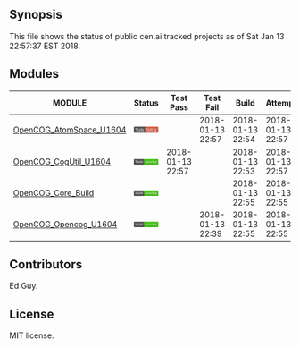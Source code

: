 
## Synopsis

This file shows the status of public cen.ai tracked projects as of Sat Jan 13 22:57:37 EST 2018.

## Modules 

| MODULE | Status | Test Pass | Test Fail| Build | Attempt|
| --- | --- | --- | --- | ---  | --- |
| [OpenCOG_AtomSpace_U1604](jobs/OpenCOG_AtomSpace_U1604.log) | ![Status](/images/TESTFAIL.svg) |  | 2018-01-13 22:57 | 2018-01-13 22:54  | 2018-01-13 22:57 |
| [OpenCOG_CogUtil_U1604](jobs/OpenCOG_CogUtil_U1604.log) | ![Status](/images/TESTPASS.svg) | 2018-01-13 22:57 |  | 2018-01-13 22:53  | 2018-01-13 22:57 |
| [OpenCOG_Core_Build](jobs/OpenCOG_Core_Build.log) | ![Status](/images/BUILDPASS.svg) |  |  | 2018-01-13 22:55  | 2018-01-13 22:55 |
| [OpenCOG_Opencog_U1604](jobs/OpenCOG_Opencog_U1604.log) | ![Status](/images/BUILDPASS.svg) |  | 2018-01-13 22:39 | 2018-01-13 22:55  | 2018-01-13 22:55 |

## Contributors

Ed Guy.

## License

MIT license. 

